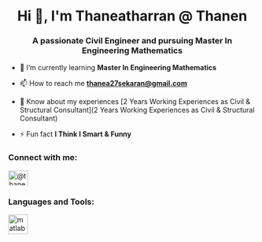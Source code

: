 <h1 align="center">Hi 👋, I'm Thaneatharran @ Thanen</h1>
<h3 align="center">A passionate Civil Engineer and pursuing Master In Engineering Mathematics</h3>

- 🌱 I’m currently learning **Master In Engineering Mathematics**

- 📫 How to reach me **thanea27sekaran@gmail.com**

- 📄 Know about my experiences [2 Years Working Experiences as Civil & Structural Consultant](2 Years Working Experiences as Civil & Structural Consultant)

- ⚡ Fun fact **I Think I Smart & Funny**

<h3 align="left">Connect with me:</h3>
<p align="left">
<a href="https://linkedin.com/in/@thaneatharran - santharasekaran" target="blank"><img align="center" src="https://raw.githubusercontent.com/rahuldkjain/github-profile-readme-generator/master/src/images/icons/Social/linked-in-alt.svg" alt="@thaneatharran - santharasekaran" height="30" width="40" /></a>
</p>

<h3 align="left">Languages and Tools:</h3>
<p align="left"> <a href="https://www.mathworks.com/" target="_blank" rel="noreferrer"> <img src="https://upload.wikimedia.org/wikipedia/commons/2/21/Matlab_Logo.png" alt="matlab" width="40" height="40"/> </a> </p>
